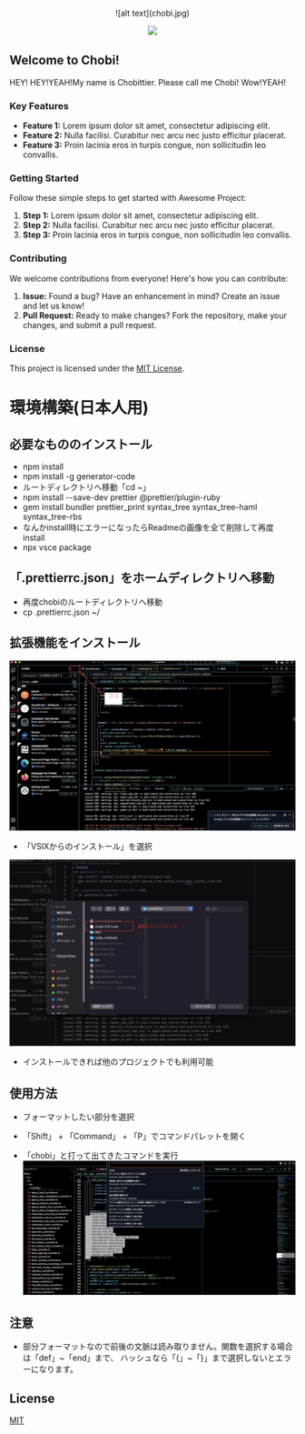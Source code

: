 <p align="center">
![alt text](chobi.jpg)
</p>
<p align="center">
<img src="https://img.shields.io/badge/TS-Typescript-007ACC.svg?logo=typescript&style=social">
</p>

## Welcome to Chobi!

HEY!
HEY!YEAH!My name is Chobittier. Please call me Chobi!
Wow!YEAH!

### Key Features

- **Feature 1:** Lorem ipsum dolor sit amet, consectetur adipiscing elit.
- **Feature 2:** Nulla facilisi. Curabitur nec arcu nec justo efficitur placerat.
- **Feature 3:** Proin lacinia eros in turpis congue, non sollicitudin leo convallis.

### Getting Started

Follow these simple steps to get started with Awesome Project:

1. **Step 1:** Lorem ipsum dolor sit amet, consectetur adipiscing elit.
2. **Step 2:** Nulla facilisi. Curabitur nec arcu nec justo efficitur placerat.
3. **Step 3:** Proin lacinia eros in turpis congue, non sollicitudin leo convallis.

### Contributing

We welcome contributions from everyone! Here's how you can contribute:

1. **Issue:** Found a bug? Have an enhancement in mind? Create an issue and let us know!
2. **Pull Request:** Ready to make changes? Fork the repository, make your changes, and submit a pull request.

### License

This project is licensed under the [MIT License](LICENSE).

# 環境構築(日本人用)

## 必要なもののインストール
- npm install
- npm install -g generator-code
- ルートディレクトリへ移動「cd ~」
- npm install --save-dev prettier @prettier/plugin-ruby
- gem install bundler prettier_print syntax_tree syntax_tree-haml syntax_tree-rbs
- なんかinstall時にエラーになったらReadmeの画像を全て削除して再度install
- npx vsce package

## 「.prettierrc.json」をホームディレクトリへ移動
- 再度chobiのルートディレクトリへ移動
- cp .prettierrc.json ~/


## 拡張機能をインストール

![alt text](<スクリーンショット 2024-03-28 16.34.27-1.png>)

- 「VSIXからのインストール」を選択

![alt text](<スクリーンショット 2024-03-28 16.41.49.png>)

- インストールできれば他のプロジェクトでも利用可能

## 使用方法

- フォーマットしたい部分を選択

- 「Shift」 + 「Command」 + 「P」でコマンドパレットを開く

- 「chobi」と打って出てきたコマンドを実行
  ![alt text](<スクリーンショット 2024-03-28 16.51.56.png>)

## 注意
- 部分フォーマットなので前後の文脈は読み取りません。関数を選択する場合は「def」~「end」まで、
ハッシュなら「{」~「}」まで選択しないとエラーになります。

## License

[MIT](https://choosealicense.com/licenses/mit/)

